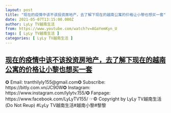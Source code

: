 ```yaml
---
layout: post
title: "现在的疫情中该不该投资房地产，去了解下现在的越南公寓的价格让小黎也想买一套"
date: 2021-05-07T13:15:00.000Z
author: LyLy TV越南生活
from: https://www.youtube.com/watch?v=AGaYemKyn_U
tags: [ LyLy TV越南生活 ]
categories: [ LyLy TV越南生活 ]
---
```

<!--1620393300000-->
[现在的疫情中该不该投资房地产，去了解下现在的越南公寓的价格让小黎也想买一套](https://www.youtube.com/watch?v=AGaYemKyn_U)
------

<div>
✪ Email: tranthilyly155@gmail.com✪ Subscribe: https://bitly.com.vn/JC90W✪ Instagram: https://www.instagram.com/lylytv.155/✪  Fanpage: https://www.facebook.com/LyLyTV155/ ☞© Copyright by LyLy TV越南生活 (Do Not Reup) #LyLy TV越南生活#越南小黎#黎黎
</div>
